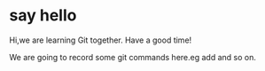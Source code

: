 # say hello
Hi,we are learning Git together.
Have a good time!

We are going to record some git commands here.eg add and so on.
